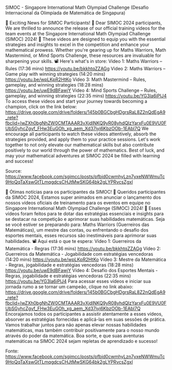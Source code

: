 SIMOC - Singapore International Math Olympiad Challenge (Desafio Internacional da Olimpíada de Matemática de Singapura)

🌟 Exciting News for SIMOC Participants! 🌟
Dear SIMOC 2024 participants,
We are thrilled to announce the release of our official training videos for the team events at the Singapore International Math Olympiad Challenge (SIMOC) 2024! 🎉
These videos are designed to equip you with the essential strategies and insights to excel in the competition and enhance your mathematical prowess. Whether you're gearing up for Maths Warriors, Math Mastermind, or Mind Sports Challenge, these resources are invaluable for sharpening your skills.
📽️ Here's what's in store:
Video 1: Maths Warriors – Rules (17:36 mins)
https://youtu.be/bkkhtqZZAGg
Video 2: Maths Warriors – Game play with winning strategies (14:20 mins)
https://youtu.be/wpLKpR2HtKo
Video 3: Math Mastermind – Rules, gameplay, and winning strategies (18:28 mins)
https://youtu.be/uwE9dBFawjY
Video 4: Mind Sports Challenge – Rules, gameplay, and winning strategies (22:35 mins)
https://youtu.be/YG3la6iPlJ4
To access these videos and start your journey towards becoming a champion, click on the link below:
https://drive.google.com/drive/folders/145b0BGCbgHDgrsRaL8Z2nQdEgA9_rete?fbclid=IwZXh0bgNhZW0CMTAAAR3vXjdlNKQ9yR08yhdQIzYarxFu0E9VU0FUbSGyhcZgyf_FHw3EuGOh_xg_aem_Xd37iyj6KbzOOb-1EAbl7Q
We encourage all participants to watch these videos attentively, absorb the strategies provided, and apply them to your practice sessions. Let's work together to not only elevate our mathematical skills but also contribute positively to our world through the power of mathematics.
Best of luck, and may your mathematical adventures at SIMOC 2024 be filled with learning and success!

Source: https://www.facebook.com/sgimcc/posts/pfbid0cwmhyLzn7yxeNWWmuTc9HoQqTaXswGtTLmqgdcsCHJtMwSKG64bk2gLYPRvcsZgxl


🌟 Ótimas notícias para os participantes da SIMOC! 🌟
Queridos participantes da SIMOC 2024, 
Estamos super animados em anunciar o lançamento dos nossos vídeos oficiais de treinamento para os eventos em equipe no Singapore International Math Olympiad Challenge (SIMOC) 2024! 🎉
Esses vídeos foram feitos para te dotar das estratégias essenciais e insights para se destacar na competição e aprimorar suas habilidades matemáticas. Seja se você estiver se preparando para: Maths Warriors (Guerreiros das Matemáticas), um mestre das contas, ou enfrentando o desafio dos esportes mentais, esses recursos são inestimáveis para aprimorar suas habilidades. 
📽️ Aqui está o que te espera: 
Vídeo 1: Guerreiros da Matemática - Regras (17:36 mins) https://youtu.be/bkkhtqZZAGg 
Vídeo 2: Guerreiros da Matemática - Jogabilidade com estratégias vencedoras (14:20 mins) https://youtu.be/wpLKpR2HtKo
Vídeo 3: Mestre da Matemática - Regras, jogabilidade e estratégias vencedoras (18:28 mins)
https://youtu.be/uwE9dBFawjY
Vídeo 4: Desafio dos Esportes Mentais - Regras, jogabilidade e estratégias vencedoras (22:35 mins)
https://youtu.be/YG3la6iPlJ4
Para acessar esses vídeos e iniciar sua jornada rumo a se tornar um campeão, clique no link abaixo:
https://drive.google.com/drive/folders/145b0BGCbgHDgrsRaL8Z2nQdEgA9_rete?fbclid=IwZXh0bgNhZW0CMTAAAR3vXjdlNKQ9yR08yhdQIzYarxFu0E9VU0FUbSGyhcZgyf_FHw3EuGOh_xg_aem_Xd37iyj6KbzOOb-1EAbl7Q
Encorajamos todos os participantes a assistir atentamente a esses vídeos, absorver as estratégias fornecidas e aplicá-las em suas sessões de prática. Vamos trabalhar juntos para não apenas elevar nossas habilidades matemáticas, mas também contribuir positivamente para o nosso mundo através do poder da matemática.
Boa sorte, e que suas aventuras matemáticas na SIMOC 2024 sejam repletas de aprendizado e sucesso!

Fonte: https://www.facebook.com/sgimcc/posts/pfbid0cwmhyLzn7yxeNWWmuTc9HoQqTaXswGtTLmqgdcsCHJtMwSKG64bk2gLYPRvcsZgxl